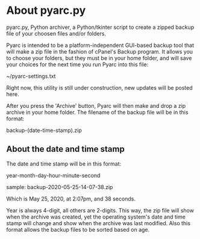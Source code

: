 # About pyarc.py
pyarc.py, Python archiver, a Python/tkinter script to create a zipped
backup file of your choosen files and/or folders.

Pyarc is intended to be a platform-independent GUI-based backup
tool that will make a zip file in the fashion of cPanel's Backup program.
It allows you to choose your folders, but they must be in your home folder,
and will save your choices for the next time you run Pyarc into this file:

~/pyarc-settings.txt

Right now, this utility is still under construction, new updates
will be posted here.

After you press the 'Archive' button, Pyarc will then make and drop
a zip archive in your home folder. The filename of the backup
file will be in this format:

backup-(date-time-stamp).zip

## About the date and time stamp

The date and time stamp will be in this format:

year-month-day-hour-minute-second

sample: backup-2020-05-25-14-07-38.zip

Which is May 25, 2020, at 2:07pm, and 38 seconds.

Year is always 4-digit, all others are 2-digits. This way, the zip
file will show when the archive was created, yet the operating
system's date and time stamp will change and show when the
archive was last modified. Also this format allows the backup
files to be sorted based on age.
